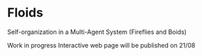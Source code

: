 # Floids
Self-organization in a Multi-Agent System (Fireflies and Boids)

Work in progress
Interactive web page will be published on 21/08
